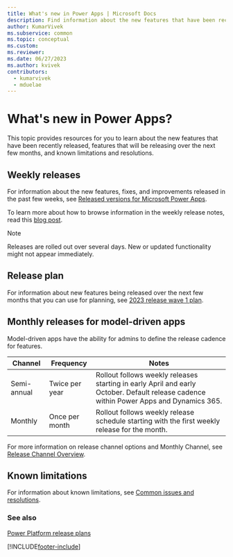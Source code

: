 ```yaml
---
title: What's new in Power Apps | Microsoft Docs
description: Find information about the new features that have been recently released, features that will be releasing in the next few months, and known limitations.
author: KumarVivek
ms.subservice: common
ms.topic: conceptual
ms.custom: 
ms.reviewer: 
ms.date: 06/27/2023
ms.author: kvivek
contributors:
  - kumarvivek
  - mduelae
---
```


# What's new in Power Apps?

This topic provides resources for you to learn about the new features that have been recently released, features that will be releasing over the next few months, and known limitations and resolutions.

## Weekly releases

For information about the new features, fixes, and improvements released in the past few weeks, see [Released versions for Microsoft Power Apps](/business-applications-release-notes/powerplatform/released-versions/powerapps).

To learn more about how to browse information in the weekly release notes, read this [blog post](https://powerapps.microsoft.com/blog/stay-tuned-with-the-latest-features-and-fixes-through-powerapps-weekly-release-notes/).

> [!NOTE]
> Releases are rolled out over several days. New or updated functionality might not appear immediately.

## Release plan

For information about new features being released over the next few months that you can use for planning, see [2023 release wave 1 plan](/power-platform/release-plan/2023wave1/power-apps/planned-features).

## Monthly releases for model-driven apps

Model-driven apps have the ability for admins to define the release cadence for features.

| Channel | Frequency | Notes |
| --- | --- | --- |
| Semi-annual | Twice per year | Rollout follows weekly releases starting in early April and early October. Default release cadence within Power Apps and Dynamics 365. |
| Monthly | Once per month | Rollout follows weekly release schedule starting with the first weekly release for the month. |

For more information on release channel options and Monthly Channel, see [Release Channel Overview](maker/model-driven-apps/channel-overview.md).

## Known limitations

For information about known limitations, see [Common issues and resolutions](/powerapps/maker/canvas-apps/common-issues-and-resolutions).

### See also 

[Power Platform release plans](/dynamics365/release-plans/)

[!INCLUDE[footer-include](includes/footer-banner.md)]
